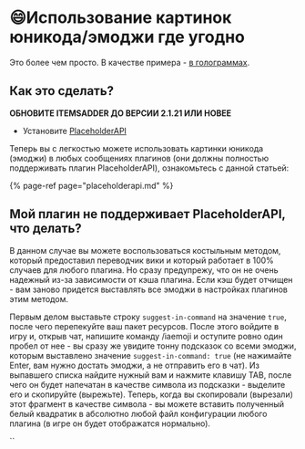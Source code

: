 # 😄Использование картинок юникода/эмоджи где угодно

Это более чем просто. В качестве примера - [в голограммах](../compatibility-with-other-plugins/compatible/holographic-displays.md).

## Как это сделать?

**ОБНОВИТЕ ITEMSADDER ДО ВЕРСИИ 2.1.21 ИЛИ НОВЕЕ**

* Установите [PlaceholderAPI](https://www.spigotmc.org/resources/placeholderapi.6245/)

Теперь вы с легкостью можете использовать картинки юникода \(эмоджи\) в любых сообщениях плагинов \(они должны полностью поддерживать плагин PlaceholderAPI\), ознакомьтесь с данной статьей:

{% page-ref page="placeholderapi.md" %}

## Мой плагин не поддерживает PlaceholderAPI, что делать?

В данном случае вы можете воспользоваться костыльным методом, который предоставил переводчик вики и который работает в 100% случаев для любого плагина. Но сразу предупрежу, что он не очень надежный из-за зависимости от кэша плагина. Если кэш будет отчищен - вам заново придется выставлять все эмоджи в настройках плагинов этим методом.

Первым делом выставьте строку `suggest-in-command` на значение `true`, после чего перепекуйте ваш пакет ресурсов. После этого войдите в игру и, открыв чат, напишите команду /iaemoji и оступите ровно один пробел от нее - вы сразу же увидите тонну подсказок со всеми эмоджи, которым выставлено значение `suggest-in-command: true` \(не нажимайте Enter, вам нужно достать эмоджи, а не отправить его в чат\). Из выпавшего списка найдите нужный вам и нажмите клавишу TAB, после чего он будет напечатан в качестве символа из подсказки - выделите его и скопируйте \(вырежьте\). Теперь, когда вы скопировали \(вырезали\) этот фрагмент в качестве символа - вы можете вставить полученный белый квадратик в абсолютно любой файл конфигурации любого плагина \(в игре он будет отображатся нормально\).

\`\`

